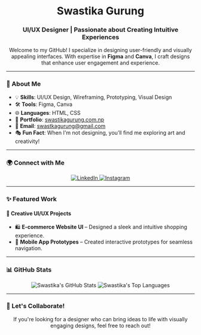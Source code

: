<h1 align="center">Swastika Gurung</h1>
<h3 align="center">UI/UX Designer | Passionate about Creating Intuitive Experiences</h3>

<p align="center">Welcome to my GitHub! I specialize in designing user-friendly and visually appealing interfaces. With expertise in <strong>Figma</strong> and <strong>Canva</strong>, I craft designs that enhance user engagement and experience.</p>

---

### 🎨 About Me

- 💡 **Skills**: UI/UX Design, Wireframing, Prototyping, Visual Design  
- 🛠 **Tools**: Figma, Canva  
- 🌐 **Languages**: HTML, CSS  
- 🔗 **Portfolio**: [swastikagurung.com.np](https://swastikagurung.com.np) 
- 📧 **Email**: swastkagurung@gmail.com
- 🎭 **Fun Fact**: When I'm not designing, you’ll find me exploring art and creativity!

---

### 🌍 Connect with Me
<p align="center">
  <a href="https://www.linkedin.com/in/swastika-gurung" target="_blank">
    <img src="https://img.shields.io/badge/LinkedIn-0077B5?style=for-the-badge&logo=linkedin&logoColor=white" alt="LinkedIn" />
  </a>
  <a href=(https://www.instagram.com/swastkagurung/profilecard/?igsh=MTl3aXJjend6aWptYw==) target="_blank">
    <img src="https://img.shields.io/badge/Instagram-E4405F?style=for-the-badge&logo=instagram&logoColor=white" alt="Instagram" />
  </a>
</p>

---

### ✨ Featured Work

#### **🎨 Creative UI/UX Projects**
- 🛍 **E-commerce Website UI** – Designed a sleek and intuitive shopping experience.
- 📱 **Mobile App Prototypes** – Created interactive prototypes for seamless navigation.


---

### 📊 GitHub Stats

<p align="center">
  <img src="https://github-readme-stats.vercel.app/api?username=SwastikaGurung15&show_icons=true&theme=tokyonight&hide_border=true" alt="Swastika's GitHub Stats" />
  <img src="https://github-readme-stats.vercel.app/api/top-langs/?username=SwastikaGurung15&layout=compact&theme=tokyonight&hide_border=true" alt="Swastika's Top Languages" />
</p>

---

### 🤝 Let's Collaborate!
<p align="center">If you're looking for a designer who can bring ideas to life with visually engaging designs, feel free to reach out!</p>
